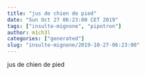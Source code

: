 ```yaml
---
title: "jus de chien de pied"
date: "Sun Oct 27 06:23:00 CET 2019"
tags: ["insulte-mignone", "pipotron"]
author: m1ch3l
categories: ["generated"]
slug: "insulte-mignone/2019-10-27-06:23:00"
---
```


jus de chien de pied
